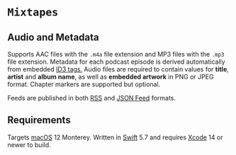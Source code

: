 # `Mixtapes`

## Audio and Metadata

Supports AAC files with the `.m4a` file extension and MP3 files with the `.mp3` file extension. Metadata for each podcast episode is derived automatically from embedded [ID3 tags.](https://developer.apple.com/documentation/avfoundation/media_assets_and_metadata) Audio files are required to contain values for __title__, __artist__ and __album name__, as well as  __embedded artwork__ in PNG or JPEG format. Chapter markers are supported but optional.

Feeds are published in both [RSS](https://validator.w3.org/feed/docs/rss2.html) and [JSON Feed](https://jsonfeed.org) formats.

## Requirements

Targets [macOS](https://developer.apple.com/macos) 12 Monterey. Written in [Swift](https://developer.apple.com/documentation/swift) 5.7 and requires [Xcode](https://developer.apple.com/xcode) 14 or newer to build.
